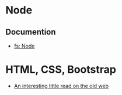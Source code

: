 # Node
## Documention
* [fs: Node](https://nodejs.org/api/fs.html)

# HTML, CSS, Bootstrap
* [An interesting little read on the old web](https://eev.ee/blog/2020/02/01/old-css-new-css/)